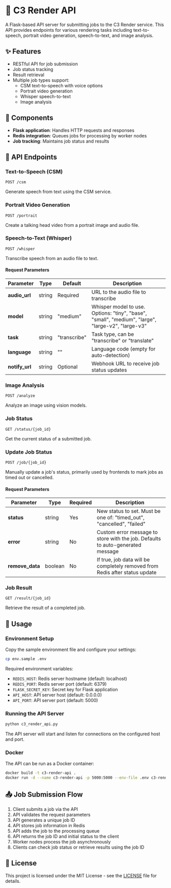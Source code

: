 # 🚀 C3 Render API

A Flask-based API server for submitting jobs to the C3 Render service. This API provides endpoints for various rendering tasks including text-to-speech, portrait video generation, speech-to-text, and image analysis.

## ✨ Features

- RESTful API for job submission
- Job status tracking
- Result retrieval
- Multiple job types support:
  - CSM text-to-speech with voice options
  - Portrait video generation
  - Whisper speech-to-text
  - Image analysis

## 🧩 Components

- **Flask application**: Handles HTTP requests and responses
- **Redis integration**: Queues jobs for processing by worker nodes
- **Job tracking**: Maintains job status and results

## 🔌 API Endpoints

### Text-to-Speech (CSM)

```
POST /csm
```

Generate speech from text using the CSM service.

### Portrait Video Generation

```
POST /portrait
```

Create a talking head video from a portrait image and audio file.

### Speech-to-Text (Whisper)

```
POST /whisper
```

Transcribe speech from an audio file to text.

#### Request Parameters

| Parameter | Type | Default | Description |
|-----------|------|---------|-------------|
| **audio_url** | string | Required | URL to the audio file to transcribe |
| **model** | string | "medium" | Whisper model to use. Options: "tiny", "base", "small", "medium", "large", "large-v2", "large-v3" |
| **task** | string | "transcribe" | Task type, can be "transcribe" or "translate" |
| **language** | string | "" | Language code (empty for auto-detection) |
| **notify_url** | string | Optional | Webhook URL to receive job status updates |

### Image Analysis

```
POST /analyze
```

Analyze an image using vision models.

### Job Status

```
GET /status/{job_id}
```

Get the current status of a submitted job.

### Update Job Status

```
POST /job/{job_id}
```

Manually update a job's status, primarily used by frontends to mark jobs as timed out or cancelled.

#### Request Parameters

| Parameter | Type | Required | Description |
|-----------|------|----------|-------------|
| **status** | string | Yes | New status to set. Must be one of: "timed_out", "cancelled", "failed" |
| **error** | string | No | Custom error message to store with the job. Defaults to auto-generated message |
| **remove_data** | boolean | No | If true, job data will be completely removed from Redis after status update |

### Job Result

```
GET /result/{job_id}
```

Retrieve the result of a completed job.

## 🔧 Usage

### Environment Setup

Copy the sample environment file and configure your settings:

```bash
cp env.sample .env
```

Required environment variables:
- `REDIS_HOST`: Redis server hostname (default: localhost)
- `REDIS_PORT`: Redis server port (default: 6379)
- `FLASK_SECRET_KEY`: Secret key for Flask application
- `API_HOST`: API server host (default: 0.0.0.0)
- `API_PORT`: API server port (default: 5000)

### Running the API Server

```bash
python c3_render_api.py
```

The API server will start and listen for connections on the configured host and port.

### Docker

The API can be run as a Docker container:

```bash
docker build -t c3-render-api .
docker run -d --name c3-render-api -p 5000:5000 --env-file .env c3-render-api
```

## 📤 Job Submission Flow

1. Client submits a job via the API
2. API validates the request parameters
3. API generates a unique job ID
4. API stores job information in Redis
5. API adds the job to the processing queue
6. API returns the job ID and initial status to the client
7. Worker nodes process the job asynchronously
8. Clients can check job status or retrieve results using the job ID

## 📜 License

This project is licensed under the MIT License - see the [LICENSE](../LICENSE) file for details.